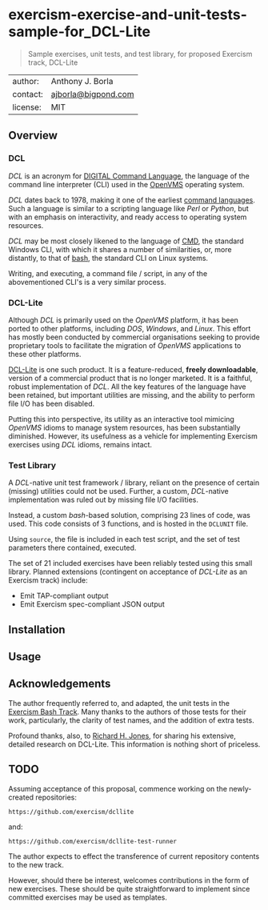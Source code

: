 # exercism-exercise-and-unit-tests-sample-for_DCL-Lite
> Sample exercises, unit tests, and test library, for proposed Exercism track, DCL-Lite

|||
| :---     | :--- |
| author:  | Anthony J. Borla |
| contact: | [ajborla@bigpond.com](ajborla@bigpond.com) |
| license: | MIT |

## Overview

### DCL
_DCL_ is an acronym for [DIGITAL Command Language](https://en.wikipedia.org/wiki/DIGITAL_Command_Language), the language of the command line interpreter (CLI) used in the [OpenVMS](https://en.wikipedia.org/wiki/OpenVMS) operating system.

_DCL_ dates back to 1978, making it one of the earliest [command languages](https://en.wikipedia.org/wiki/Command_language). Such a language is similar to a scripting language like _Perl_ or _Python_, but with an emphasis on interactivity, and ready access to operating system resources.

_DCL_ may be most closely likened to the language of [CMD](https://en.wikipedia.org/wiki/Cmd.exe), the standard Windows CLI, with which it shares a number of similarities, or, more distantly, to that of [bash](https://en.wikipedia.org/wiki/Bash_(Unix_shell)), the standard CLI on Linux systems.

Writing, and executing, a command file / script, in any of the abovementioned CLI's is a very similar process.

### DCL-Lite
Although _DCL_ is primarily used on the _OpenVMS_ platform, it has been ported to other platforms, including _DOS_, _Windows_, and _Linux_. This effort has mostly been conducted by commercial organisations seeking to provide proprietary tools to facilitate the migration of _OpenVMS_ applications to these other platforms.

[DCL-Lite](https://jonesrh.info/dcll/dcll_why_i_use.html#products_terms_vms_dcl) is one such product. It is a feature-reduced, **freely downloadable**, version of a commercial product that is no longer marketed. It is a faithful, robust implementation of _DCL_. All the key features of the language have been retained, but important utilities are missing, and the ability to perform file I/O has been disabled.

Putting this into perspective, its utility as an interactive tool mimicing _OpenVMS_ idioms to manage system resources, has been substantially diminished. However, its usefulness as a vehicle for implementing Exercism exercises using _DCL_ idioms, remains intact.

### Test Library
A _DCL_-native unit test framework / library, reliant on the presence of certain (missing) utilities could not be used. Further, a custom, _DCL_-native implementation was ruled out by missing file I/O facilities.

Instead, a custom _bash_-based solution, comprising 23 lines of code, was used. This code consists of 3 functions, and is hosted in the `DCLUNIT` file.

Using `source`, the file is included in each test script, and the set of test parameters there contained, executed.

The set of 21 included exercises have been reliably tested using this small library. Planned extensions (contingent on acceptance of _DCL-Lite_ as an Exercism track) include:
* Emit TAP-compliant output
* Emit Exercism spec-compliant JSON output

## Installation
## Usage

## Acknowledgements
The author frequently referred to, and adapted, the unit tests in the [Exercism Bash Track](https://exercism.org/tracks/bash). Many thanks to the authors of those tests for their work, particularly, the clarity of test names, and the addition of extra tests.

Profound thanks, also, to [Richard H. Jones](https://jonesrh.info), for sharing his extensive, detailed research on DCL-Lite. This information is nothing short of priceless.

## TODO
Assuming acceptance of this proposal, commence working on the newly-created repositories:

`https://github.com/exercism/dcllite`

and:

`https://github.com/exercism/dcllite-test-runner`

The author expects to effect the transference of current repository contents to the new track.

However, should there be interest, welcomes contributions in the form of new exercises. These should be quite straightforward to implement since committed exercises may be used as templates.

